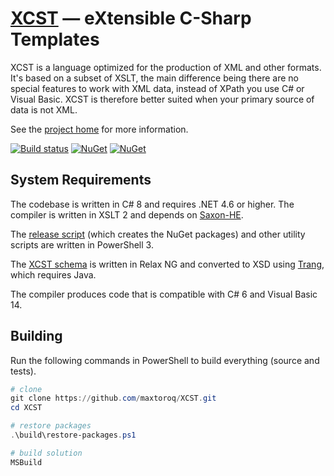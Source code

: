 ﻿[XCST] — eXtensible C-Sharp Templates
=====================================
XCST is a language optimized for the production of XML and other formats. It's based on a subset of XSLT, the main difference being there are no special features to work with XML data, instead of XPath you use C# or Visual Basic. XCST is therefore better suited when your primary source of data is not XML.

See the [project home][XCST] for more information.

[![Build status](https://ci.appveyor.com/api/projects/status/93bvxpo3x4bg2po8?svg=true)](https://ci.appveyor.com/project/maxtoroq/xcst)
[![NuGet](https://img.shields.io/nuget/v/Xcst.Runtime.svg?label=Xcst.Runtime)](https://www.nuget.org/packages/Xcst.Runtime)
[![NuGet](https://img.shields.io/nuget/v/Xcst.Compiler.svg?label=Xcst.Compiler)](https://www.nuget.org/packages/Xcst.Compiler)

System Requirements
-------------------
The codebase is written in C# 8 and requires .NET 4.6 or higher. The compiler is written in XSLT 2 and depends on [Saxon-HE].

The [release script](build/release.ps1) (which creates the NuGet packages) and other utility scripts are written in PowerShell 3.

The [XCST schema](schemas/xcst.rng) is written in Relax NG and converted to XSD using [Trang], which requires Java.

The compiler produces code that is compatible with C# 6 and Visual Basic 14.

Building
--------
Run the following commands in PowerShell to build everything (source and tests).

```powershell
# clone
git clone https://github.com/maxtoroq/XCST.git
cd XCST

# restore packages
.\build\restore-packages.ps1

# build solution
MSBuild
```

[XCST]: http://maxtoroq.github.io/XCST/
[Saxon-HE]: http://saxon.sf.net/
[Trang]: https://github.com/relaxng/jing-trang
